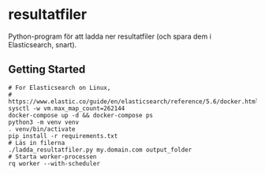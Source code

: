 # resultatfiler

Python-program för att ladda ner resultatfiler (och spara dem i Elasticsearch, snart).

## Getting Started

    # For Elasticsearch on Linux,
    # https://www.elastic.co/guide/en/elasticsearch/reference/5.6/docker.html#_setting_jvm_heap_size
    sysctl -w vm.max_map_count=262144
    docker-compose up -d && docker-compose ps
    python3 -m venv venv
    . venv/bin/activate
    pip install -r requirements.txt
    # Läs in filerna
    ./ladda_resultatfiler.py my.domain.com output_folder
    # Starta worker-processen
    rq worker --with-scheduler

